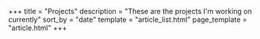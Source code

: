 +++
title = "Projects"
description = "These are the projects I'm working on currently"
sort_by = "date"
template = "article_list.html"
page_template = "article.html"
+++